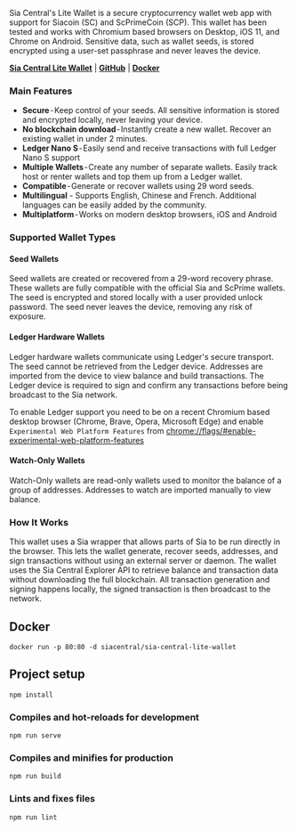 Sia Central's Lite Wallet is a secure cryptocurrency wallet web app with support for Siacoin (SC) and ScPrimeCoin (SCP). This wallet has been tested and works with Chromium based browsers on Desktop, iOS 11, and Chrome on Android. Sensitive data, such as wallet seeds, is stored encrypted using a user-set passphrase and never leaves the device.

**[Sia Central Lite Wallet](https://wallet.siacentral.com)** | **[GitHub](https://github.com/siacentral/sia-lite-wallet-web)** | **[Docker](https://hub.docker.com/r/siacentral/sia-lite-wallet-web)**

### Main Features

+ **Secure** - Keep control of your seeds. All sensitive information is stored and encrypted locally, never leaving your device.
+ **No blockchain download** - Instantly create a new wallet. Recover an existing wallet in under 2 minutes.
+ **Ledger Nano S** - Easily send and receive transactions with full Ledger Nano S support
+ **Multiple Wallets** - Create any number of separate wallets. Easily track host or renter wallets and top them up from a Ledger wallet.
+ **Compatible** - Generate or recover wallets using 29 word seeds.
+ **Multilingual** - Supports English, Chinese and French. Additional languages can be easily added by the community.
+ **Multiplatform** - Works on modern desktop browsers, iOS and Android

### Supported Wallet Types

#### Seed Wallets
Seed wallets are created or recovered from a 29-word recovery phrase. These wallets are fully compatible with the official Sia and ScPrime wallets. The seed is encrypted and stored locally with a user provided unlock password. The seed never leaves the device, removing any risk of exposure.

#### Ledger Hardware Wallets
Ledger hardware wallets communicate using Ledger's secure transport. The seed cannot be retrieved from the Ledger device. Addresses are imported from the device to view balance and build transactions. The Ledger device is required to sign and confirm any transactions before being broadcast to the Sia network.

To enable Ledger support you need to be on a recent Chromium based desktop browser (Chrome, Brave, Opera, Microsoft Edge) and enable `Experimental Web Platform Features` from [chrome://flags/#enable-experimental-web-platform-features](chrome://flags/#enable-experimental-web-platform-features)

#### Watch-Only Wallets
Watch-Only wallets are read-only wallets used to monitor the balance of a group of addresses. Addresses to watch are imported manually to view balance.


### How It Works

This wallet uses a Sia wrapper that allows parts of Sia to be run directly in the browser. This lets the wallet generate, recover seeds, addresses, and sign transactions without using an external server or daemon. The wallet uses the Sia Central Explorer API to retrieve balance and transaction data without downloading the full blockchain.  All transaction generation and signing happens locally, the signed transaction is then broadcast to the network.

## Docker
```
docker run -p 80:80 -d siacentral/sia-central-lite-wallet
```

## Project setup
```
npm install
```

### Compiles and hot-reloads for development
```
npm run serve
```

### Compiles and minifies for production
```
npm run build
```

### Lints and fixes files
```
npm run lint
```
